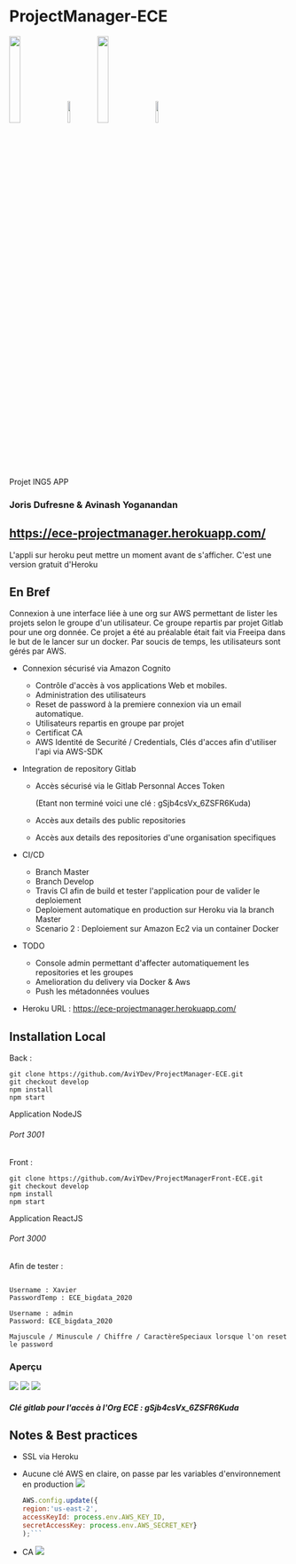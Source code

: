 # ProjectManager-ECE

<img width="20%" src="https://upload.wikimedia.org/wikipedia/commons/thumb/e/e1/GitLab_logo.svg/1024px-GitLab_logo.svg.png">
<img width="10%" src="https://img.icons8.com/color/452/amazon-web-services.png">
<img width="20%" src="https://snapforum.s3.dualstack.us-east-1.amazonaws.com/original/2X/2/28b210ec069326d1914b54186854e278b874e08e.png">
<img width="10%" src="https://atomrace.com/blog/wp-content/uploads/2016/02/heroku-logo-trans.png">



Projet ING5 APP
### Joris Dufresne & Avinash Yoganandan
## https://ece-projectmanager.herokuapp.com/

L'appli sur heroku peut mettre un moment avant de s'afficher. C'est une version gratuit d'Heroku

## En Bref
Connexion à une interface liée à une org sur AWS permettant de lister les projets selon le groupe d'un utilisateur.
Ce groupe repartis par projet Gitlab pour une org donnée.
Ce projet a été au préalable était fait via Freeipa dans le but de le lancer sur un docker.
Par soucis de temps, les utilisateurs sont gérés par AWS.
* Connexion sécurisé via Amazon Cognito
  * Contrôle d'accès à vos applications Web et mobiles.
  * Administration des utilisateurs
  * Reset de password à la premiere connexion via un email automatique.
  * Utilisateurs repartis en groupe par projet
  * Certificat CA
  * AWS Identité de Securité / Credentials, Clés d'acces afin d'utiliser l'api via AWS-SDK

* Integration de repository Gitlab
  * Accès sécurisé via le Gitlab  Personnal Acces Token
    
    (Etant non terminé voici une clé : gSjb4csVx_6ZSFR6Kuda)
  * Accès aux details des public repositories 
  * Accès aux details des repositories d'une organisation specifiques

* CI/CD
  * Branch Master
  * Branch Develop
  * Travis CI afin de build et tester l'application pour de valider le deploiement
  * Deploiement automatique en production sur Heroku via la branch Master
  * Scenario 2 : Deploiement sur Amazon Ec2 via un container Docker
* TODO
  * Console admin permettant d'affecter automatiquement les repositories et les groupes
  * Amelioration du delivery via Docker & Aws
  * Push les métadonnées voulues
* Heroku URL : https://ece-projectmanager.herokuapp.com/

## Installation Local
Back :
````
git clone https://github.com/AviYDev/ProjectManager-ECE.git
git checkout develop
npm install
npm start
````
Application NodeJS
###### Port 3001


Front :
````
git clone https://github.com/AviYDev/ProjectManagerFront-ECE.git
git checkout develop
npm install
npm start
````
Application ReactJS
###### Port 3000


Afin de tester :
````

Username : Xavier 
PasswordTemp : ECE_bigdata_2020  

Username : admin
Password: ECE_bigdata_2020

Majuscule / Minuscule / Chiffre / CaractèreSpeciaux lorsque l'on reset le password    

````
### Aperçu
<img src="https://i.imgur.com/lJrQzXe.png">
<img src="https://i.imgur.com/ZyjTK69.png">
<img src="https://i.imgur.com/lrhguim.png">


##### Clé gitlab pour l'accès à l'Org ECE : gSjb4csVx_6ZSFR6Kuda


## Notes & Best practices

* SSL via Heroku

* Aucune clé AWS en claire, on passe par les variables d'environnement en production
  <img src="https://i.imgur.com/LDBczaN.png%22%3E">
  ```js
  AWS.config.update({
  region:'us-east-2',
  accessKeyId: process.env.AWS_KEY_ID,
  secretAccessKey: process.env.AWS_SECRET_KEY}
  );```

* CA
  <img src="https://i.imgur.com/i0Kmqjp.png%22%3E">

  